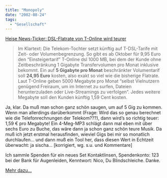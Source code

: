 ```yaml
---
title: "Monopoly"
date: "2002-08-24"
tags:
  - "Gesellschaft"
---
```


[Heise News-Ticker: DSL-Flatrate von T-Online wird teurer](https://web.archive.org/web/20040921102315/http://www.heise.de/newsticker/data/hob-22.08.02-000/)

> Im Klartext: Die Telekom-Tochter setzt künftig auf T-DSL-Tarife mit Zeit- oder Volumenbegrenzung. So gibt es ab Oktober für 9,95 Euro den “Einsteigertarif” T-Online dsl 1000 MB, bei dem der Kunde ohne Zeitbeschränkung 1 Gigabyte Transfervolumen pro Monat inklusive bekommt. Ein auf **5 Gigabyte pro Monat** beschränkter Volumentarif soll **24,95 Euro** kosten, also exakt so viel wie die bisherige Flatrate. Laut T-Online geben 5000 Megabyte pro Monat “selbst Vielnutzern genügend Freiraum, um im Internet zu surfen, Dateien herunterzuladen oder Live-Streamings zu verfolgen”. Jedes weitere Megabyte soll den Kunden künftig 1,59 Cent kosten.

Ja, klar. Da muß man schon ganz schön saugen, um auf 5 Gig zu kommen. Wenn man allerdings darüberkommt (Frage: Wird das so genau berechnet wie die Telefonrechnungen der Telekom???), dann wird’s so richtig teuer: 1,59 € pro Megabyte! Ein 4-Meg-MP3 schlägt dann mal eben mit über sechs Euro zu Buche, das wäre dann ja schon ganz schön teure Musik. Da muß ich jetzt erstmal herausfinden, wieviel Gigs bei mir so monatlich durchlaufen… und dann muß ein Tool her, dass diesen Wert in Echtzeit überwacht: ja sischa… \[korrigiert, wg. s.u. und Kommentare\]

Ich sammle Spenden für ein neues Set Kontaktlinsen, Spendenkonto: 123 bei der Bank für Augenleiden, Kenntwort: Nico, Du Blindschleiche. Danke.

[Mehr dazu…](https://web.archive.org/web/20040921102315/http://www.heise.de/newsticker/data/hob-23.08.02-000/ "heise.de: T-Online hält neue Flatrate für konkurrenzfähig [deutsch]")
